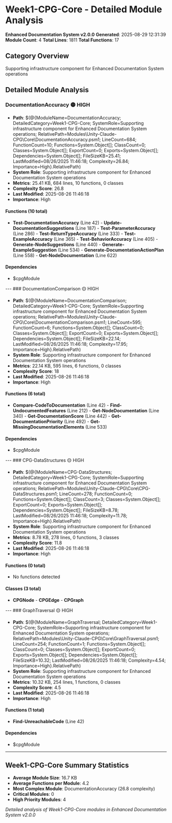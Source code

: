 # Week1-CPG-Core - Detailed Module Analysis
**Enhanced Documentation System v2.0.0**
**Generated**: 2025-08-29 12:31:39
**Module Count**: 4
**Total Lines**: 1811
**Total Functions**: 17

## Category Overview
Supporting infrastructure component for Enhanced Documentation System operations

## Detailed Module Analysis

### DocumentationAccuracy 🟡 HIGH
- **Path**: $(@{ModuleName=DocumentationAccuracy; DetailedCategory=Week1-CPG-Core; SystemRole=Supporting infrastructure component for Enhanced Documentation System operations; RelativePath=Modules\Unity-Claude-CPG\Core\DocumentationAccuracy.psm1; LineCount=684; FunctionCount=10; Functions=System.Object[]; ClassCount=0; Classes=System.Object[]; ExportCount=0; Exports=System.Object[]; Dependencies=System.Object[]; FileSizeKB=25.41; LastModified=08/26/2025 11:46:18; Complexity=26.84; Importance=High}.RelativePath)
- **System Role**: Supporting infrastructure component for Enhanced Documentation System operations
- **Metrics**: 25.41 KB, 684 lines, 10 functions, 0 classes
- **Complexity Score**: 26.8
- **Last Modified**: 2025-08-26 11:46:18
- **Importance**: High

#### Functions (10 total)
- **Test-DocumentationAccuracy** (Line 42) - **Update-DocumentationSuggestions** (Line 187) - **Test-ParameterAccuracy** (Line 286) - **Test-ReturnTypeAccuracy** (Line 333) - **Test-ExampleAccuracy** (Line 365) - **Test-BehaviorAccuracy** (Line 405) - **Generate-NodeSuggestions** (Line 440) - **Generate-ExampleSuggestion** (Line 534) - **Generate-DocumentationActionPlan** (Line 558) - **Get-NodeDocumentation** (Line 622)



#### Dependencies
- $cpgModule



--- ### DocumentationComparison 🟡 HIGH
- **Path**: $(@{ModuleName=DocumentationComparison; DetailedCategory=Week1-CPG-Core; SystemRole=Supporting infrastructure component for Enhanced Documentation System operations; RelativePath=Modules\Unity-Claude-CPG\Core\DocumentationComparison.psm1; LineCount=595; FunctionCount=6; Functions=System.Object[]; ClassCount=0; Classes=System.Object[]; ExportCount=0; Exports=System.Object[]; Dependencies=System.Object[]; FileSizeKB=22.14; LastModified=08/26/2025 11:46:18; Complexity=17.95; Importance=High}.RelativePath)
- **System Role**: Supporting infrastructure component for Enhanced Documentation System operations
- **Metrics**: 22.14 KB, 595 lines, 6 functions, 0 classes
- **Complexity Score**: 18
- **Last Modified**: 2025-08-26 11:46:18
- **Importance**: High

#### Functions (6 total)
- **Compare-CodeToDocumentation** (Line 42) - **Find-UndocumentedFeatures** (Line 212) - **Get-NodeDocumentation** (Line 340) - **Get-DocumentationScore** (Line 442) - **Get-DocumentationPriority** (Line 492) - **Get-MissingDocumentationElements** (Line 533)



#### Dependencies
- $cpgModule



--- ### CPG-DataStructures 🟡 HIGH
- **Path**: $(@{ModuleName=CPG-DataStructures; DetailedCategory=Week1-CPG-Core; SystemRole=Supporting infrastructure component for Enhanced Documentation System operations; RelativePath=Modules\Unity-Claude-CPG\Core\CPG-DataStructures.psm1; LineCount=278; FunctionCount=0; Functions=System.Object[]; ClassCount=3; Classes=System.Object[]; ExportCount=0; Exports=System.Object[]; Dependencies=System.Object[]; FileSizeKB=8.78; LastModified=08/26/2025 11:46:18; Complexity=11.78; Importance=High}.RelativePath)
- **System Role**: Supporting infrastructure component for Enhanced Documentation System operations
- **Metrics**: 8.78 KB, 278 lines, 0 functions, 3 classes
- **Complexity Score**: 11.8
- **Last Modified**: 2025-08-26 11:46:18
- **Importance**: High

#### Functions (0 total)
- No functions detected

#### Classes (3 total)
- **CPGNode** - **CPGEdge** - **CPGraph**





--- ### GraphTraversal 🟡 HIGH
- **Path**: $(@{ModuleName=GraphTraversal; DetailedCategory=Week1-CPG-Core; SystemRole=Supporting infrastructure component for Enhanced Documentation System operations; RelativePath=Modules\Unity-Claude-CPG\Core\GraphTraversal.psm1; LineCount=254; FunctionCount=1; Functions=System.Object[]; ClassCount=0; Classes=System.Object[]; ExportCount=0; Exports=System.Object[]; Dependencies=System.Object[]; FileSizeKB=10.32; LastModified=08/26/2025 11:46:18; Complexity=4.54; Importance=High}.RelativePath)
- **System Role**: Supporting infrastructure component for Enhanced Documentation System operations
- **Metrics**: 10.32 KB, 254 lines, 1 functions, 0 classes
- **Complexity Score**: 4.5
- **Last Modified**: 2025-08-26 11:46:18
- **Importance**: High

#### Functions (1 total)
- **Find-UnreachableCode** (Line 42)



#### Dependencies
- $cpgModule



---

## Week1-CPG-Core Summary Statistics
- **Average Module Size**: 16.7 KB
- **Average Functions per Module**: 4.2
- **Most Complex Module**: DocumentationAccuracy (26.8 complexity)
- **Critical Modules**: 0
- **High Priority Modules**: 4

*Detailed analysis of Week1-CPG-Core modules in Enhanced Documentation System v2.0.0*

